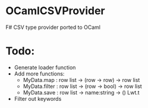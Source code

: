 # OCamlCSVProvider
F# CSV type provider ported to OCaml

# Todo:
* Generate loader function
* Add more functions:
  - MyData.map : row list -> (row -> row) -> row list
  - MyData.filter : row list -> (row -> bool) -> row list
  - MyData.save : row list -> name:string -> () Lwt.t
* Filter out keywords
